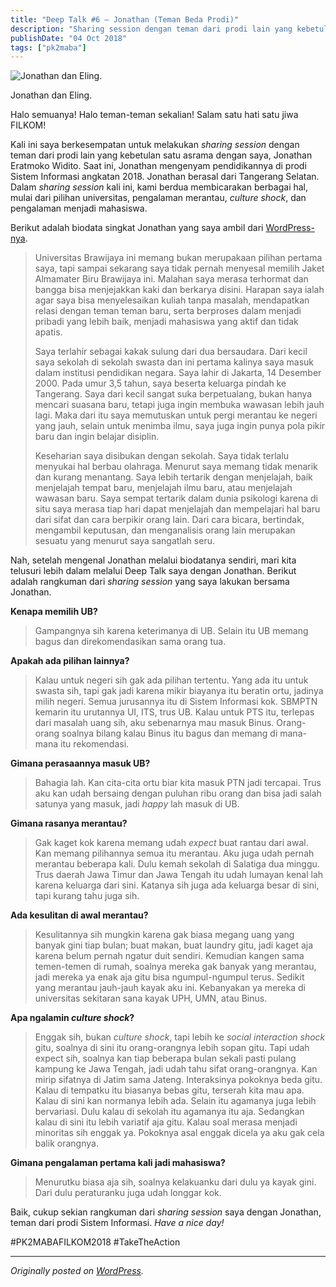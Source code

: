 ```yaml
---
title: "Deep Talk #6 – Jonathan (Teman Beda Prodi)"
description: "Sharing session dengan teman dari prodi lain yang kebetulan satu asrama dengan saya, Jonathan Eratmoko Widito."
publishDate: "04 Oct 2018"
tags: ["pk2maba"]
---
```


![Jonathan dan Eling.](cover.jpg)

<div class="md-figcaption">Jonathan dan Eling.</div>

Halo semuanya! Halo teman-teman sekalian! Salam satu hati satu jiwa FILKOM!

Kali ini saya berkesempatan untuk melakukan _sharing session_ dengan teman dari prodi lain yang kebetulan satu asrama dengan saya, Jonathan Eratmoko Widito. Saat ini, Jonathan mengenyam pendidikannya di prodi Sistem Informasi angkatan 2018. Jonathan berasal dari Tangerang Selatan. Dalam _sharing session_ kali ini, kami berdua membicarakan berbagai hal, mulai dari pilihan universitas, pengalaman merantau, _culture shock_, dan pengalaman menjadi mahasiswa.

Berikut adalah biodata singkat Jonathan yang saya ambil dari [WordPress-nya](https://jonathanw14.wordpress.com/2018/08/17/about-myself/).

> Universitas Brawijaya ini memang bukan merupakaan pilihan pertama saya, tapi sampai sekarang saya tidak pernah menyesal memilih Jaket Almamater Biru Brawijaya ini. Malahan saya merasa terhormat dan bangga bisa menjejakkan kaki dan berkarya disini. Harapan saya ialah agar saya bisa menyelesaikan kuliah tanpa masalah, mendapatkan relasi dengan teman teman baru, serta berproses dalam menjadi pribadi yang lebih baik, menjadi mahasiswa yang aktif dan tidak apatis.
>
> Saya terlahir sebagai kakak sulung dari dua bersaudara. Dari kecil saya sekolah di sekolah swasta dan ini pertama kalinya saya masuk dalam institusi pendidikan negara. Saya lahir di Jakarta, 14 Desember 2000. Pada umur 3,5 tahun, saya beserta keluarga pindah ke Tangerang. Saya dari kecil sangat suka berpetualang, bukan hanya mencari suasana baru, tetapi juga ingin membuka wawasan lebih jauh lagi. Maka dari itu saya memutuskan untuk pergi merantau ke negeri yang jauh, selain untuk menimba ilmu, saya juga ingin punya pola pikir baru dan ingin belajar disiplin.
>
> Keseharian saya disibukan dengan sekolah. Saya tidak terlalu menyukai hal berbau olahraga. Menurut saya memang tidak menarik dan kurang menantang. Saya lebih tertarik dengan menjelajah, baik menjelajah tempat baru, menjelajah ilmu baru, atau menjelajah wawasan baru. Saya sempat tertarik dalam dunia psikologi karena di situ saya merasa tiap hari dapat menjelajah dan mempelajari hal baru dari sifat dan cara berpikir orang lain. Dari cara bicara, bertindak, mengambil keputusan, dan menganalisis orang lain merupakan sesuatu yang menurut saya sangatlah seru.

Nah, setelah mengenal Jonathan melalui biodatanya sendiri, mari kita telusuri lebih dalam melalui Deep Talk saya dengan Jonathan. Berikut adalah rangkuman dari _sharing session_ yang saya lakukan bersama Jonathan.

**Kenapa memilih UB?**

> Gampangnya sih karena keterimanya di UB. Selain itu UB memang bagus dan direkomendasikan sama orang tua.

**Apakah ada pilihan lainnya?**

> Kalau untuk negeri sih gak ada pilihan tertentu. Yang ada itu untuk swasta sih, tapi gak jadi karena mikir biayanya itu beratin ortu, jadinya milih negeri. Semua jurusannya itu di Sistem Informasi kok. SBMPTN kemarin itu urutannya UI, ITS, trus UB. Kalau untuk PTS itu, terlepas dari masalah uang sih, aku sebenarnya mau masuk Binus. Orang-orang soalnya bilang kalau Binus itu bagus dan memang di mana-mana itu rekomendasi.

**Gimana perasaannya masuk UB?**

> Bahagia lah. Kan cita-cita ortu biar kita masuk PTN jadi tercapai. Trus aku kan udah bersaing dengan puluhan ribu orang dan bisa jadi salah satunya yang masuk, jadi _happy_ lah masuk di UB.

**Gimana rasanya merantau?**

> Gak kaget kok karena memang udah _expect_ buat rantau dari awal. Kan memang pilihannya semua itu merantau. Aku juga udah pernah merantau beberapa kali. Dulu kemah sekolah di Salatiga dua minggu. Trus daerah Jawa Timur dan Jawa Tengah itu udah lumayan kenal lah karena keluarga dari sini. Katanya sih juga ada keluarga besar di sini, tapi kurang tahu juga sih.

**Ada kesulitan di awal merantau?**

> Kesulitannya sih mungkin karena gak biasa megang uang yang banyak gini tiap bulan; buat makan, buat laundry gitu, jadi kaget aja karena belum pernah ngatur duit sendiri. Kemudian kangen sama temen-temen di rumah, soalnya mereka gak banyak yang merantau, jadi mereka ya enak aja gitu bisa ngumpul-ngumpul terus. Sedikit yang merantau jauh-jauh kayak aku ini. Kebanyakan ya mereka di universitas sekitaran sana kayak UPH, UMN, atau Binus.

**Apa ngalamin _culture shock_?**

> Enggak sih, bukan _culture shock_, tapi lebih ke _social interaction shock_ gitu, soalnya di sini itu orang-orangnya lebih sopan gitu. Tapi udah expect sih, soalnya kan tiap beberapa bulan sekali pasti pulang kampung ke Jawa Tengah, jadi udah tahu sifat orang-orangnya. Kan mirip sifatnya di Jatim sama Jateng. Interaksinya pokoknya beda gitu. Kalau di tempatku itu biasanya bebas gitu, terserah kita mau apa. Kalau di sini kan normanya lebih ada. Selain itu agamanya juga lebih bervariasi. Dulu kalau di sekolah itu agamanya itu aja. Sedangkan kalau di sini itu lebih variatif aja gitu. Kalau soal merasa menjadi minoritas sih enggak ya. Pokoknya asal enggak dicela ya aku gak cela balik orangnya.

**Gimana pengalaman pertama kali jadi mahasiswa?**

> Menurutku biasa aja sih, soalnya kelakuanku dari dulu ya kayak gini. Dari dulu peraturanku juga udah longgar kok.

Baik, cukup sekian rangkuman dari _sharing session_ saya dengan Jonathan, teman dari prodi Sistem Informasi. _Have a nice day!_

\#PK2MABAFILKOM2018 #TakeTheAction

---

_Originally posted on [WordPress](https://elingp.wordpress.com/2018/10/04/deep-talk-6/)._
